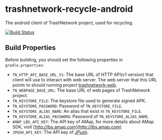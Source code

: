 # trashnetwork-recycle-android
The android client of TrashNetwork project, used for recycling.

[![Build Status](https://travis-ci.org/TrashNetwork/trashnetwork-recycle-android.svg?branch=master)](https://travis-ci.org/TrashNetwork/trashnetwork-recycle-android)

## Build Properties

Before building, you should set the following properties in `gradle.properties`:

- `TN_HTTP_API_BASE_URL_V1`: The base URL of HTTP API(v1 version) that client will use to interact with web server. The web server that this URL points to should running project [trashnetwork-web](https://github.com/TrashNetwork/trashnetwork-web).
- `TN_WEBPAGE_BASE_URL`: The base URL of web pages of TrashNetwork project.
- `TN_KEYSTORE_FILE`: The keystore file used to generate signed APK.
- `TN_KEYSTORE_PASSWORD`: Password of `TN_KEYSTORE_FILE`.
- `TN_KEYSTORE_ALIAS_NAME`: An alias that exist in `TN_KEYSTORE_FILE`.
- `TN_KEYSTORE_ALIAS_PASSWORD`: Password of `TN_KEYSTORE_ALIAS_NAME`.
- `AMAP_LBS_API_KEY`: The API key of AMap, for more details about AMap SDK, visit [http://lbs.amap.com](http://lbs.amap.com)
- `JPUSH_API_KEY`: The API key of [JPush](https://www.jiguang.cn).

